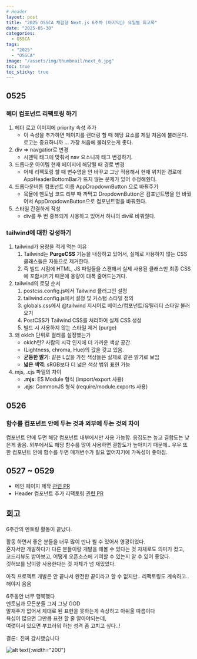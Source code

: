 ```yaml
---
# Header
layout: post
title: "2025 OSSCA 체험형 Next.js 6주차 (마지막🥲) 요일별 회고록"
date: "2025-05-30"
categories:
  - OSSCA
tags: 
  - "2025"
  - "OSSCA"
image: "/assets/img/thumbnail/next_6.jpg"
toc: true
toc_sticky: true
---
```


## 0525

### 헤더 컴포넌트 리팩토링 하기
1. 헤더 로고 이미지에 priority 속성 추가
	- 이 속성을 추가하면 페이지를 렌더링 할 때 해당 요소를 제일 처음에 불러온다. 로고는 중요하니까 ... 가장 처음에 불러오는게 좋다.
2. div => navgatior로 변경
	- 시맨틱 태그에 맞춰서 nav 요소니까 태그 변경하기.
3. 드롭다운 아이템 현재 페이지에 해당될 때 경로 변경
	- 어제 리팩토링 할 때 변수명을 안 바꾸고 그냥 적용해서 현재 위치한 경로에 AppHeaderBottomBar가 뜨지 않는 문제가 있어 수정해줬다.
4. 드롭다운버튼 컴포넌트 이름 AppDropdownButton 으로 바꿔주기
	- 목욜에 멘토님 코드 리뷰 때 까먹고 DropdownButton은 컴포넌트명을 안 바꿨어서 AppDropdownButton으로 컴포넌트명을 바꿔줬다.
5. 스타일 간결하게 작성
	- div를 두 번 중복되게 사용하고 있어서 하나의 div로 바꿔줬다.

### tailwind에 대한 깊생하기
1. tailwind가 용량을 적게 먹는 이유
	1. Tailwind는 **PurgeCSS** 기능을 내장하고 있어서, 실제로 사용하지 않는 CSS 클래스들은 자동으로 제거한다. 
	2. 즉 빌드 시점에 HTML, JS 파일들을 스캔해서 실제 사용된 클래스만 최종 CSS에 포함시키기 때문에 용량이 대폭 줄어드는거다.
2. tailwind의 로딩 순서
	1. postcss.config.js에서 Tailwind 플러그인 설정
	2. tailwind.config.js에서 설정 및 커스텀 스타일 정의
	3. globals.css에서 @tailwind 지시어로 베이스/컴포넌트/유틸리티 스타일 불러오기
	4. PostCSS가 Tailwind CSS를 처리하여 실제 CSS 생성
	5. 빌드 시 사용하지 않는 스타일 제거 (purge)
3. 왜 oklch 단위로 컬러를 설정했는가
	- oklch란? 사람의 시각 인지에 더 가까운 색상 공간. 
	- (Lightness, chroma, Hue)의 값을 갖고 있음.
	- **균등한 밝기**: 같은 L값을 가진 색상들은 실제로 같은 밝기로 보임
	- **넓은 색역**: sRGB보다 더 넓은 색상 범위 표현 가능
4. mjs, .cjs 파일의 차이
	- **.mjs**: ES Module 형식 (import/export 사용)
	- **.cjs**: CommonJS 형식 (require/module.exports 사용)

## 0526

### 함수를 컴포넌트 안에 두는 것과 외부에 두는 것의 차이
컴포넌트 안에 두면 해당 컴포넌트 내부에서만 사용 가능함.
응집도는 높고 결합도는 낮은게 좋음.
외부에서도 해당 함수를 많이 사용하면 결합도가 높아지기 때문에.. 우우
또한 컴포넌트 안에 함수를 두면 매개변수가 필요 없어지기에 가독성이 좋아짐.

## 0527 ~ 0529

- 메인 페이지 제작 [관련 PR](https://github.com/2025-contribution-nextjs-team5/ossca-team_nextjs/pull/71)
- Header 컴포넌트 추가 리팩토링 [관련 PR](https://github.com/2025-contribution-nextjs-team5/ossca-team_nextjs/pull/79)

## 회고
6주간의 멘토링 활동이 끝났다.

활동 하면서 좋은 분들을 너무 많이 만나 뵐 수 있어서 영광이었다. <br/>
혼자서만 개발하다가 다른 분들이랑 개발을 해볼 수 있다는 것 자체로도 의미가 컸고, <br/>
코드리뷰도 받아보고, 어떻게 오픈소스에 기여할 수 있는지 알 수 있어 좋았다. <br/>
깃허브를 남이랑 사용한다는 것 자체가 넘 재밌었다. <br/>

아직 프로젝트 개발은 안 끝나서 완전한 끝이라고 할 수 없지만..
리팩토링도 계속하고.. 해야지 음음

6주동안 너무 행복했다 <br/>
멘토님과 모든분들 그저 그냥 GOD <br/>
말재주가 없어서 제대로 된 표현을 못하는게 속상하고 아쉬울 따름이다 <br/>
욕심이 많으면 그만큼 표현 할 줄 알아야되는데, <br/>
여럿이서 있으면 부끄러워 하는 성격 좀 고치고 싶다..!

결론:: 진짜 감사했습니다

![alt text](https://i.pinimg.com/736x/4c/26/27/4c2627fbd0afa4b5ced526dd3f4f3cdc.jpg){:width="200"}